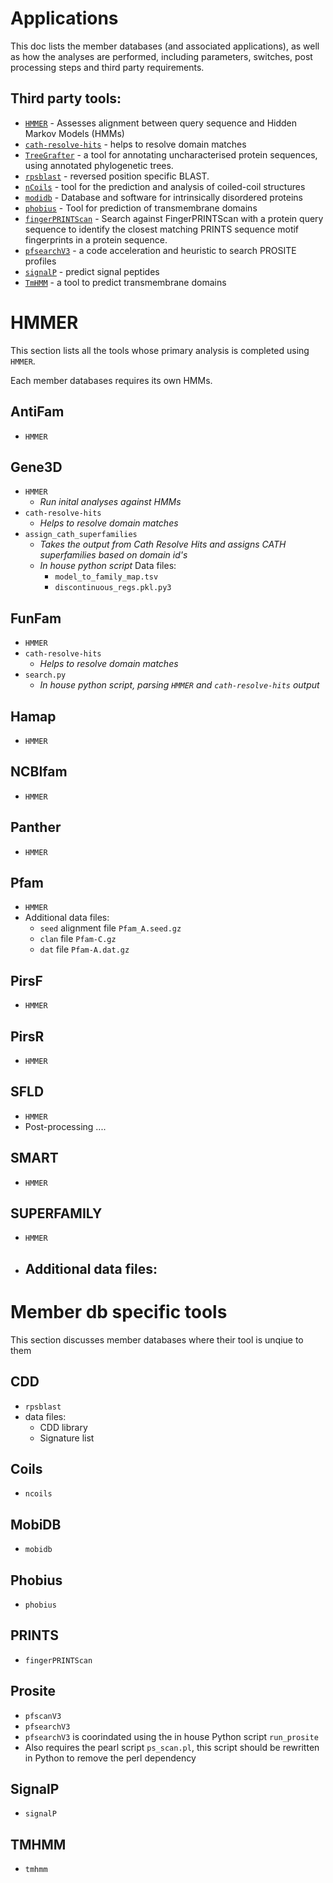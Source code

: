 # Applications

This doc lists the member databases (and associated applications), as well as how the analyses are performed, including parameters, switches, post processing steps and third party requirements.

## Third party tools:

- [`HMMER`](https://academic.oup.com/nar/article-lookup/doi/10.1093/nar/gky448) - Assesses alignment between query sequence and Hidden Markov Models (HMMs)
- [`cath-resolve-hits`](https://doi.org/10.1093/bioinformatics/bty863) - helps to resolve domain matches
- [`TreeGrafter`](https://doi.org/10.1093/bioinformatics/bty625) - a tool for annotating uncharacterised protein sequences, using annotated phylogenetic trees.
- [`rpsblast`](https://www.animalgenome.org/blast/doc/rpsblast.html) - reversed position specific BLAST.
- [`nCoils`](https://doi.org/10.1016/S0076-6879(96)66032-7) - tool for the prediction and analysis of coiled-coil structures
- [`modidb`](https://doi.org/10.1093/nar/gkac1065) - Database and software for intrinsically disordered proteins
- [`phobius`](https://doi.org/10.1016/j.jmb.2004.03.016) - Tool for prediction of transmembrane domains
- [`fingerPRINTScan`](https://doi.org/10.1093/bioinformatics/15.10.799) - Search against FingerPRINTScan with a protein query sequence to identify the closest matching PRINTS sequence motif fingerprints in a protein sequence.
- [`pfsearchV3`](https://doi.org/10.1093/bioinformatics/btt129) - a code acceleration and heuristic to search PROSITE profiles
- [`signalP`](https://www.nature.com/articles/s41587-021-01156-3) - predict signal peptides
- [`TmHMM`](https://doi.org/10.1006/jmbi.2000.4315) - a tool to predict transmembrane domains

# HMMER

This section lists all the tools whose primary analysis is completed using `HMMER`. 

Each member databases requires its own HMMs.

## AntiFam

- `HMMER`

## Gene3D

- `HMMER`
    - _Run inital analyses against HMMs_
- `cath-resolve-hits`
    - _Helps to resolve domain matches_
- `assign_cath_superfamilies`
    - _Takes the output from Cath Resolve Hits and assigns CATH superfamilies based on domain id's_
    - _In house python script_
    Data files:
        - `model_to_family_map.tsv`
        - `discontinuous_regs.pkl.py3`

## FunFam

- `HMMER`
- `cath-resolve-hits`
    - _Helps to resolve domain matches_
- `search.py`
    - _In house python script, parsing `HMMER` and `cath-resolve-hits` output_

## Hamap

- `HMMER`

## NCBIfam

- `HMMER`

## Panther

- `HMMER`

## Pfam

- `HMMER`
- Additional data files:
    - `seed` alignment file `Pfam_A.seed.gz`
    - `clan` file `Pfam-C.gz`
    - `dat` file `Pfam-A.dat.gz`

## PirsF

- `HMMER`

## PirsR

- `HMMER`

## SFLD

- `HMMER`
- Post-processing ....

## SMART

- `HMMER`

## SUPERFAMILY

- `HMMER`
- Additional data files:
    - 

# Member db specific tools

This section discusses member databases where their tool is unqiue to them

## CDD

- `rpsblast`
- data files:
    - CDD library
    - Signature list

## Coils

- `ncoils`

## MobiDB

- `mobidb`

## Phobius

- `phobius`

## PRINTS

- `fingerPRINTScan`

## Prosite

- `pfscanV3`
- `pfsearchV3`
- `pfsearchV3` is coorindated using the in house Python script `run_prosite`
- Also requires the pearl script `ps_scan.pl`, this script should be rewritten in Python to remove the perl dependency

## SignalP

- `signalP`

## TMHMM

- `tmhmm`